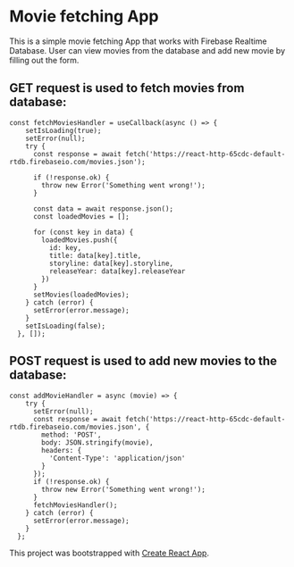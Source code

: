 # Movie fetching App
This is a simple movie fetching App that works with Firebase Realtime Database.
User can view movies from the database and add new movie by filling out the form.
## GET request is used to fetch movies from database: 
    const fetchMoviesHandler = useCallback(async () => {
        setIsLoading(true);
        setError(null);
        try {
          const response = await fetch('https://react-http-65cdc-default-rtdb.firebaseio.com/movies.json');

          if (!response.ok) {
            throw new Error('Something went wrong!');
          }

          const data = await response.json();
          const loadedMovies = [];

          for (const key in data) {
            loadedMovies.push({
              id: key,
              title: data[key].title,
              storyline: data[key].storyline,
              releaseYear: data[key].releaseYear
            })
          }
          setMovies(loadedMovies);
        } catch (error) {
          setError(error.message);
        }
        setIsLoading(false);
      }, []);

## POST request is used to add new movies to the database:
    const addMovieHandler = async (movie) => {
        try {
          setError(null);
          const response = await fetch('https://react-http-65cdc-default-rtdb.firebaseio.com/movies.json', {
            method: 'POST',
            body: JSON.stringify(movie),
            headers: {
              'Content-Type': 'application/json'
            }
          });
          if (!response.ok) {
            throw new Error('Something went wrong!');
          }
          fetchMoviesHandler();
        } catch (error) {
          setError(error.message);
        }
      };

This project was bootstrapped with [Create React App](https://github.com/facebook/create-react-app).